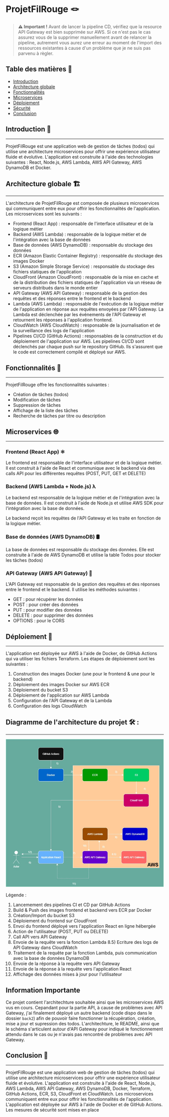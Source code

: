 # ProjetFilRouge 🪢

> **⚠️ Important !**
> Avant de lancer la pipeline CD, vérifiez que la resource API Gateway est bien supprimée sur AWS. Si ce n'est pas le cas assurez vous de la supprimer manuellement avant de relancer la pipeline, autrement vous aurez une erreur au moment de l'import des ressources existantes à cause d'un problème que je ne suis pas parvenu à règler.

## Table des matières 📖

* [Introduction](#introduction)
* [Architecture globale](#architecture-globale)
* [Fonctionnalités](#fonctionnalités)
* [Microservices](#microservices)
* [Déploiement](#déploiement)
* [Sécurité](#sécurité)
* [Conclusion](#conclusion)

## Introduction 📝
------------

ProjetFilRouge est une application web de gestion de tâches (todos) qui utilise une architecture microservices pour offrir une expérience utilisateur fluide et évolutive. L'application est construite à l'aide des technologies suivantes : React, Node.js, AWS Lambda, AWS API Gateway, AWS DynamoDB et Docker.

## Architecture globale 🏗️
---------------------

L'architecture de ProjetFilRouge est composée de plusieurs microservices qui communiquent entre eux pour offrir les fonctionnalités de l'application. Les microservices sont les suivants :

* Frontend (React App) : responsable de l'interface utilisateur et de la logique métier
* Backend (AWS Lambda) : responsable de la logique métier et de l'intégration avec la base de données
* Base de données (AWS DynamoDB) : responsable du stockage des données
* ECR (Amazon Elastic Container Registry) : responsable du stockage des images Docker
* S3 (Amazon Simple Storage Service) : responsable du stockage des fichiers statiques de l'application
* CloudFront (Amazon CloudFront) : responsable de la mise en cache et de la distribution des fichiers statiques de l'application via un réseau de serveurs distribués dans le monde entier
* API Gateway (AWS API Gateway) : responsable de la gestion des requêtes et des réponses entre le frontend et le backend
* Lambda (AWS Lambda) : responsable de l'exécution de la logique métier de l'application en réponse aux requêtes envoyées par l'API Gateway. La Lambda est déclenchée par les événements de l'API Gateway et retournent les réponses à l'application frontend.
* CloudWatch (AWS CloudWatch) : responsable de la journalisation et de la surveillance des logs de l'application
* Pipelines CI/CD (GitHub Actions) : responsables de la construction et du déploiement de l'application sur AWS. Les pipelines CI/CD sont déclenchés par chaque push sur le repository GitHub. Ils s'assurent que le code est correctement compilé et déployé sur AWS.
## Fonctionnalités 🧱
--------------

ProjetFilRouge offre les fonctionnalités suivantes :

* Création de tâches (todos)
* Modification de tâches
* Suppression de tâches
* Affichage de la liste des tâches
* Recherche de tâches par titre ou description

## Microservices 🌐
--------------

### Frontend (React App) ⚛️

Le frontend est responsable de l'interface utilisateur et de la logique métier. Il est construit à l'aide de React et communique avec le backend via des calls API pour les différentes requêtes (POST, PUT, GET et DELETE)

### Backend (AWS Lambda + Node.js) λ

Le backend est responsable de la logique métier et de l'intégration avec la base de données. Il est construit à l'aide de Node.js et utilise AWS SDK pour l'intégration avec la base de données.

Le backend reçoit les requêtes de l'API Gateway et les traite en fonction de la logique métier.

### Base de données (AWS DynamoDB) 🛢️

La base de données est responsable du stockage des données. Elle est construite à l'aide de AWS DynamoDB et utilise la table Todos pour stocker les tâches (todos)

### API Gateway (AWS API Gateway) 🌉

L'API Gateway est responsable de la gestion des requêtes et des réponses entre le frontend et le backend. Il utilise les méthodes suivantes :

* GET : pour récupérer les données
* POST : pour créer des données
* PUT : pour modifier des données
* DELETE : pour supprimer des données
* OPTIONS : pour le CORS

## Déploiement 🦅
-------------

L'application est déployée sur AWS à l'aide de Docker, de GitHub Actions qui va utiliser les fichiers Terraform. Les étapes de déploiement sont les suivantes :

1. Construction des images Docker (une pour le frontend & une pour le backend)
2. Déploiement des images Docker sur AWS ECR
3. Déploiement du bucket S3
4. Déploiement de l'application sur AWS Lambda
5. Configuration de l'API Gateway et de la Lambda
6. Configuration des logs CloudWatch

## Diagramme de l'architecture du projet 🛠️ : 
----------

![Architecture Diagram](assets/diag.jpg)

Légende : 

1) Lancemement des pipelines CI et CD par GitHub Actions
2) Build & Push des images frontend et backend vers ECR par Docker
3) Création/Import du bucket S3
4) Déploiement du frontend sur CloudFront
5) Envoi du frontend déployé vers l'application React en ligne hébergée
6) Action de l'utilisateur (POST, PUT ou DELETE)
7) Call API vers API Gateway
8) Envoie de la requête vers la fonction Lambda
8.5) Ecriture des logs de API Gateway dans CloudWatch
9) Traitement de la requête par la fonction Lambda, puis communication avec la base de données DynamoDB
10) Envoie de la réponse à la requête vers API Gateway
11) Envoie de la réponse à la requête vers l'application React
12) Affichage des données mises à jour pour l'utilisateur

## Information Importante

Ce projet contient l'architechture souhaitée ainsi que les microservices AWS vus en cours. Cepandant pour la partie API, à cause de problèmes avec API Gateway, j'ai finalement déployé un autre backend (code dispo dans le dossier `back2`) afin de pouvoir faire fonctionner la récupèration, création, mise a jour et supression des todos. L'architechture, le README, ainsi que le schéma s'articulent autour d'API Gateway pour indiqué le fonctionnement attendu dans le cas ou je n'avais pas rencontré de problèmes avec API Gateway. 


## Conclusion 📗
----------

ProjetFilRouge est une application web de gestion de tâches (todos) qui utilise une architecture microservices pour offrir une expérience utilisateur fluide et évolutive. L'application est construite à l'aide de React, Node.js, AWS Lambda, AWS API Gateway, AWS DynamoDB, Docker, Terraform, GitHub Actions, ECR, S3, CloudFront et CloudWatch. Les microservices communiquent entre eux pour offrir les fonctionnalités de l'application. L'application est déployée sur AWS à l'aide de Docker et de GitHub Actions. Les mesures de sécurité sont mises en place